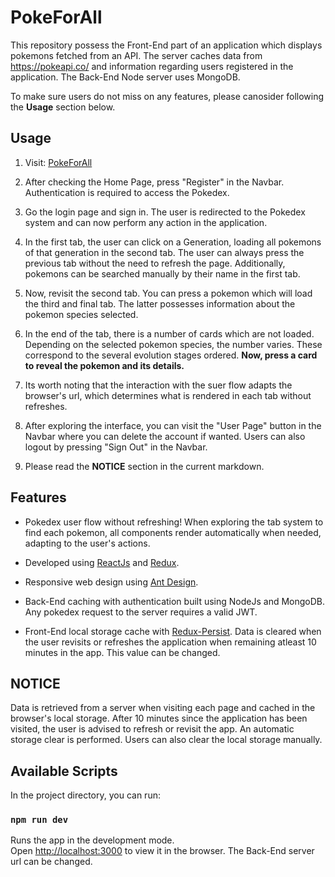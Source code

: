 # PokeForAll

This repository possess the Front-End part of an application which displays pokemons fetched from an API. The server caches data from https://pokeapi.co/ and information regarding users registered in the application. The Back-End Node server uses MongoDB.

To make sure users do not miss on any features, please canosider following the **Usage** section below.

## Usage

1. Visit: [PokeForAll](https://poke-forall.herokuapp.com/)

2. After checking the Home Page, press "Register" in the Navbar. Authentication is required to access the Pokedex.

3. Go the login page and sign in. The user is redirected to the Pokedex system and can now perform any action in the application.

4. In the first tab, the user can click on a Generation, loading all pokemons of that generation in the second tab. The user can always press the previous tab without the need to refresh the page. Additionally, pokemons can be searched manually by their name in the first tab.

5. Now, revisit the second tab. You can press a pokemon which will load the third and final tab. The latter possesses information about the pokemon species selected.

6. In the end of the tab, there is a number of cards which are not loaded. Depending on the selected pokemon species, the number varies. These correspond to the several evolution stages ordered. **Now, press a card to reveal the pokemon and its details.**

7. Its worth noting that the interaction with the suer flow adapts the browser's url, which determines what is rendered in each tab without refreshes.

8. After exploring the interface, you can visit the "User Page" button in the Navbar where you can delete the account if wanted. Users can also logout by pressing "Sign Out" in the Navbar.

9. Please read the **NOTICE** section in the current markdown.

## Features

- Pokedex user flow without refreshing! When exploring the tab system to find each pokemon, all components render automatically when needed, adapting to the user's actions.

- Developed using [ReactJs](https://reactjs.org/) and [Redux](https://redux.js.org/).

- Responsive web design using [Ant Design](https://ant.design/).

- Back-End caching with authentication built using NodeJs and MongoDB. Any pokedex request to the server requires a valid JWT.

- Front-End local storage cache with [Redux-Persist](https://github.com/rt2zz/redux-persist). Data is cleared when the user revisits or refreshes the application when remaining atleast 10 minutes in the app. This value can be changed.

## NOTICE

Data is retrieved from a server when visiting each page and cached in the browser's local storage. After 10 minutes since the application has been visited, the user is advised to refresh or revisit the app. An automatic storage clear is performed. Users can also clear the local storage manually. 

## Available Scripts

In the project directory, you can run:

### `npm run dev`

Runs the app in the development mode.<br>
Open [http://localhost:3000](http://localhost:3000) to view it in the browser. The Back-End server url can be changed.
